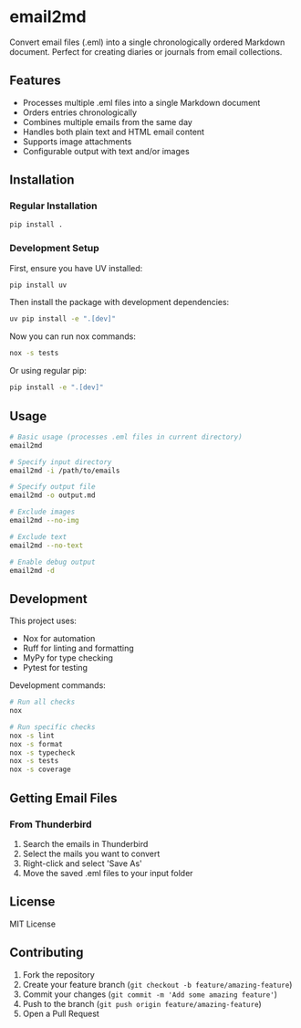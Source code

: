 # email2md

Convert email files (.eml) into a single chronologically ordered Markdown document. Perfect for creating diaries or journals from email collections.

## Features

- Processes multiple .eml files into a single Markdown document
- Orders entries chronologically
- Combines multiple emails from the same day
- Handles both plain text and HTML email content
- Supports image attachments
- Configurable output with text and/or images

## Installation

### Regular Installation

```bash
pip install .
```

### Development Setup

First, ensure you have UV installed:
```bash
pip install uv
```

Then install the package with development dependencies:

```bash
uv pip install -e ".[dev]"
```

Now you can run nox commands:

```bash
nox -s tests
```

Or using regular pip:

```bash
pip install -e ".[dev]"
```

## Usage

```bash
# Basic usage (processes .eml files in current directory)
email2md

# Specify input directory
email2md -i /path/to/emails

# Specify output file
email2md -o output.md

# Exclude images
email2md --no-img

# Exclude text
email2md --no-text

# Enable debug output
email2md -d
```

## Development

This project uses:
- Nox for automation
- Ruff for linting and formatting
- MyPy for type checking
- Pytest for testing

Development commands:
```bash
# Run all checks
nox

# Run specific checks
nox -s lint
nox -s format
nox -s typecheck
nox -s tests
nox -s coverage
```

## Getting Email Files

### From Thunderbird
1. Search the emails in Thunderbird
2. Select the mails you want to convert
3. Right-click and select 'Save As'
4. Move the saved .eml files to your input folder

## License

MIT License

## Contributing

1. Fork the repository
2. Create your feature branch (`git checkout -b feature/amazing-feature`)
3. Commit your changes (`git commit -m 'Add some amazing feature'`)
4. Push to the branch (`git push origin feature/amazing-feature`)
5. Open a Pull Request
